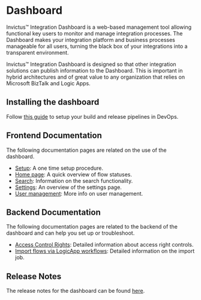# Dashboard

Invictus™ Integration Dashboard is a web-based management tool allowing functional key users to monitor and manage integration processes. The Dashboard makes your integration platform and business processes manageable for all users, turning the black box of your integrations into a transparent environment.

Invictus™ Integration Dashboard is designed so that other integration solutions can publish information to the Dashboard. This is important in hybrid architectures and of great value to any organization that relies on Microsoft BizTalk and Logic Apps.

## Installing the dashboard

Follow [this guide](./installation/index.md) to setup your build and release pipelines in DevOps.

## Frontend Documentation

The following documentation pages are related on the use of the dashboard.

* [Setup](./installation/first-time-login.md): A one time setup procedure.
* [Home page](./flows/index.md): A quick overview of flow statuses.
* [Search](./flows/search.md): Information on the search functionality.
* [Settings](./other/settings.md): An overview of the settings page.
* [User management](./security/usermanagement.md): More info on user management.

## Backend Documentation

The following documentation pages are related to the backend of the dashboard and can help you set up or troubleshoot.

* [Access Control Rights](accesscontrolrights.md): Detailed information about access right controls.
* [Import flows via LogicApp workflows](./flows/import-flow-traces/import-flows-via-la.md): Detailed information on the import job.

## Release Notes

The release notes for the dashboard can be found [here](https://github.com/invictus-integration/docs-ifa/releases).